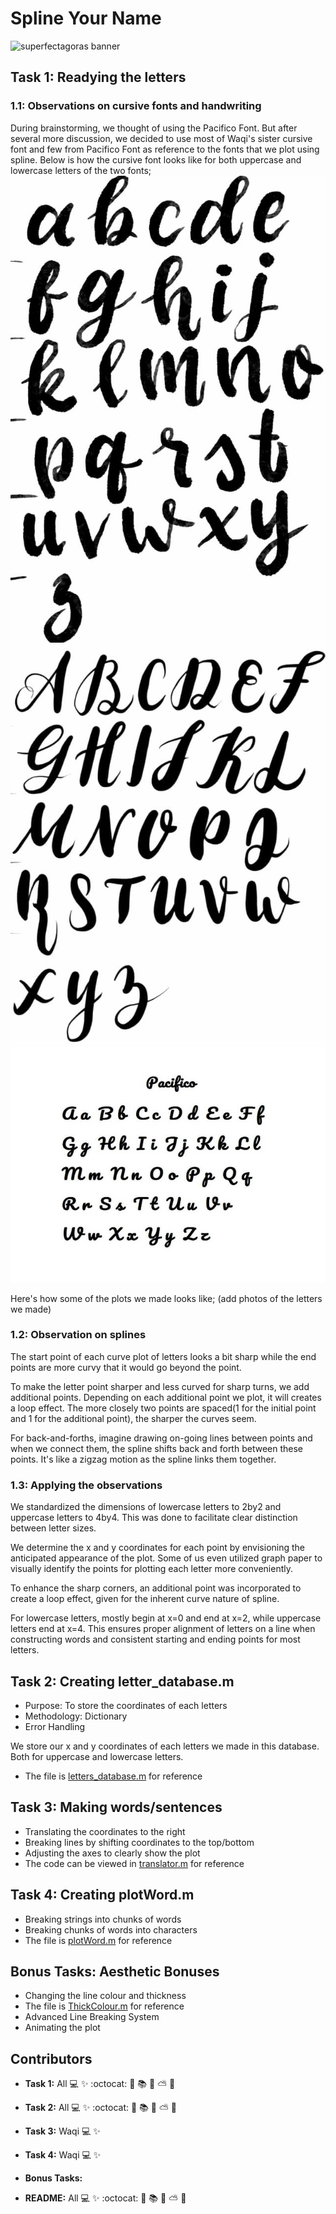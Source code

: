 # Spline Your Name
 ![superfectagoras banner](https://github.com/sm2302-aug23/grp-matlab-superfectagoras/blob/main/SM.png)

## Task  1: Readying the letters
### 1.1: Observations on cursive fonts and handwriting
During brainstorming, we thought of using the Pacifico Font. But after
several more discussion, we decided to use most of Waqi's sister cursive
font and few from Pacifico Font as reference to the fonts that we plot
using spline. Below is how the cursive font looks like for both uppercase
and lowercase letters of the two fonts;
![lowercase reference](https://github.com/sm2302-aug23/grp-matlab-superfectagoras/blob/main/lowercase%20reference.jpeg)
![uppercase reference](https://github.com/sm2302-aug23/grp-matlab-superfectagoras/blob/main/uppercase%20reference.jpeg)
![PacificoFont](https://github.com/sm2302-aug23/grp-matlab-superfectagoras/blob/main/PacificoFont.jpg)

Here's how some of the plots we made looks like;
(add photos of the letters we made)

### 1.2: Observation on splines
The start point of each curve plot of letters looks a bit sharp while the
end points are more curvy that it would go beyond the point.

To make the letter point sharper and less curved for sharp turns, we add
additional points. Depending on each additional point we plot, it will
creates a loop effect. The more closely two points are spaced(1 for the
initial point and 1 for the additional point), the sharper the curves seem.

For back-and-forths, imagine drawing on-going lines between points and when
we connect them, the spline shifts back and forth between these points.
It's like a zigzag motion as the spline links them together.

### 1.3: Applying the observations
We standardized the dimensions of lowercase letters to 2by2 and uppercase
letters to 4by4. This was done to facilitate clear distinction between
letter sizes.

We determine the x and y coordinates for each point by envisioning the
anticipated appearance of the plot. Some of us even utilized graph paper to
visually identify the points for plotting each letter more conveniently.

To enhance the sharp corners, an additional point was incorporated to
create a loop effect, given for the inherent curve nature of spline.

For lowercase letters, mostly begin at x=0 and end at x=2, while uppercase
letters end at x=4. This ensures proper alignment of letters on a line when
constructing words and consistent starting and ending points for most
letters.

## Task 2: Creating letter_database.m
- Purpose: To store the coordinates of each letters
- Methodology: Dictionary
- Error Handling

We store our x and y coordinates of each letters we made in this database.
Both for uppercase and lowercase letters.
- The file is [letters_database.m](letters_database.m) for reference

## Task 3: Making words/sentences
- Translating the coordinates to the right
- Breaking lines by shifting coordinates to the top/bottom
- Adjusting the axes to clearly show the plot
- The code can be viewed in [translator.m](translator.m) for reference

## Task 4: Creating plotWord.m
- Breaking strings into chunks of words
- Breaking chunks of words into characters
- The file is [plotWord.m](plotWord.m) for reference

## Bonus Tasks: Aesthetic Bonuses
- Changing the line colour and thickness
- The file is [ThickColour.m](ThickColour.m) for reference
- Advanced Line Breaking System
- Animating the plot

## Contributors

- **Task 1:** All :computer: :sparkles: :octocat: :wilted_flower:
  :books: :pill: :partly_sunny: :milky_way:

- **Task 2:** All :computer: :sparkles: :octocat: :wilted_flower:
  :books: :pill: :partly_sunny: :milky_way:
  
- **Task 3:** Waqi :computer: :sparkles:

- **Task 4:** Waqi :computer: :sparkles:

- **Bonus Tasks:**

- **README:** All :computer: :sparkles: :octocat: :wilted_flower:
  :books: :pill: :partly_sunny: :milky_way: